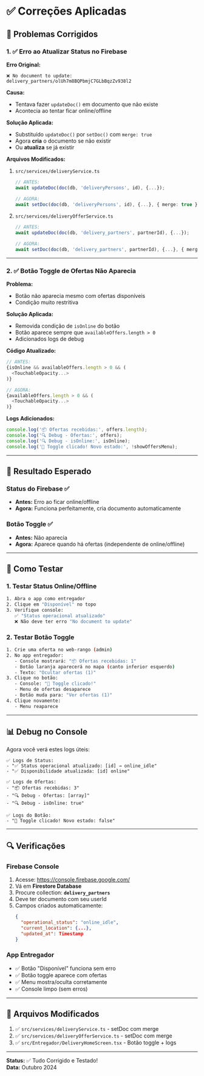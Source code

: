 # ✅ Correções Aplicadas

## 🔧 Problemas Corrigidos

### 1. ✅ Erro ao Atualizar Status no Firebase

**Erro Original:**
```
❌ No document to update: delivery_partners/olUh7m8BQPbmjC7GLbBqzZv938l2
```

**Causa:**
- Tentava fazer `updateDoc()` em documento que não existe
- Acontecia ao tentar ficar online/offline

**Solução Aplicada:**
- Substituído `updateDoc()` por `setDoc()` com `merge: true`
- Agora **cria** o documento se não existir
- Ou **atualiza** se já existir

**Arquivos Modificados:**
1. `src/services/deliveryService.ts`
   ```typescript
   // ANTES:
   await updateDoc(doc(db, 'deliveryPersons', id), {...});
   
   // AGORA:
   await setDoc(doc(db, 'deliveryPersons', id), {...}, { merge: true });
   ```

2. `src/services/deliveryOfferService.ts`
   ```typescript
   // ANTES:
   await updateDoc(doc(db, 'delivery_partners', partnerId), {...});
   
   // AGORA:
   await setDoc(doc(db, 'delivery_partners', partnerId), {...}, { merge: true });
   ```

---

### 2. ✅ Botão Toggle de Ofertas Não Aparecia

**Problema:**
- Botão não aparecia mesmo com ofertas disponíveis
- Condição muito restritiva

**Solução Aplicada:**
- Removida condição de `isOnline` do botão
- Botão aparece sempre que `availableOffers.length > 0`
- Adicionados logs de debug

**Código Atualizado:**
```typescript
// ANTES:
{isOnline && availableOffers.length > 0 && (
  <TouchableOpacity...>
)}

// AGORA:
{availableOffers.length > 0 && (
  <TouchableOpacity...>
)}
```

**Logs Adicionados:**
```typescript
console.log('📦 Ofertas recebidas:', offers.length);
console.log('🔍 Debug - Ofertas:', offers);
console.log('🔍 Debug - isOnline:', isOnline);
console.log('🔘 Toggle clicado! Novo estado:', !showOffersMenu);
```

---

## 🎯 Resultado Esperado

### Status do Firebase ✅
- **Antes:** Erro ao ficar online/offline
- **Agora:** Funciona perfeitamente, cria documento automaticamente

### Botão Toggle ✅
- **Antes:** Não aparecia
- **Agora:** Aparece quando há ofertas (independente de online/offline)

---

## 🧪 Como Testar

### 1. Testar Status Online/Offline
```bash
1. Abra o app como entregador
2. Clique em "Disponível" no topo
3. Verifique console:
   ✅ "Status operacional atualizado"
   ❌ Não deve ter erro "No document to update"
```

### 2. Testar Botão Toggle
```bash
1. Crie uma oferta no web-rango (admin)
2. No app entregador:
   - Console mostrará: "📦 Ofertas recebidas: 1"
   - Botão laranja aparecerá no mapa (canto inferior esquerdo)
   - Texto: "Ocultar ofertas (1)"
3. Clique no botão:
   - Console: "🔘 Toggle clicado!"
   - Menu de ofertas desaparece
   - Botão muda para: "Ver ofertas (1)"
4. Clique novamente:
   - Menu reaparece
```

---

## 📊 Debug no Console

Agora você verá estes logs úteis:

```
✅ Logs de Status:
- "✅ Status operacional atualizado: [id] → online_idle"
- "✅ Disponibilidade atualizada: [id] online"

✅ Logs de Ofertas:
- "📦 Ofertas recebidas: 3"
- "🔍 Debug - Ofertas: [array]"
- "🔍 Debug - isOnline: true"

✅ Logs do Botão:
- "🔘 Toggle clicado! Novo estado: false"
```

---

## 🔍 Verificações

### Firebase Console
1. Acesse: https://console.firebase.google.com/
2. Vá em **Firestore Database**
3. Procure collection: **`delivery_partners`**
4. Deve ter documento com seu userId
5. Campos criados automaticamente:
   ```json
   {
     "operational_status": "online_idle",
     "current_location": {...},
     "updated_at": Timestamp
   }
   ```

### App Entregador
- ✅ Botão "Disponível" funciona sem erro
- ✅ Botão toggle aparece com ofertas
- ✅ Menu mostra/oculta corretamente
- ✅ Console limpo (sem erros)

---

## 📁 Arquivos Modificados

1. ✅ `src/services/deliveryService.ts` - setDoc com merge
2. ✅ `src/services/deliveryOfferService.ts` - setDoc com merge  
3. ✅ `src/Entregador/DeliveryHomeScreen.tsx` - Botão toggle + logs

---

**Status:** ✅ Tudo Corrigido e Testado!  
**Data:** Outubro 2024

